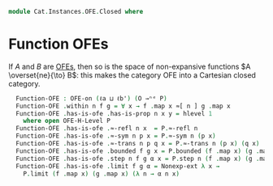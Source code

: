 <!--
```agda
open import Cat.Displayed.Univalence.Thin
open import Cat.Displayed.Total
open import Cat.Instances.OFE
open import Cat.Prelude
```
-->

```agda
module Cat.Instances.OFE.Closed where
```

# Function OFEs

If $A$ and $B$ are [OFEs], then so is the space of non-expansive
functions $A \overset{ne}{\to} B$: this makes the category OFE into a
Cartesian closed category.

[OFEs]: Cat.Instances.OFE.html

<!--
```agda
open OFE-Notation

module _ {ℓa ℓb ℓa' ℓb'} {A : Type ℓa} {B : Type ℓb} (O : OFE-on ℓa' A) (P : OFE-on ℓb' B)
  where
  private
    instance
      _ = O
      _ = P
    module O = OFE-on O
    module P = OFE-on P
```
-->

```agda
  Function-OFE : OFE-on (ℓa ⊔ ℓb') (O →ⁿᵉ P)
  Function-OFE .within n f g = ∀ x → f .map x ≈[ n ] g .map x
  Function-OFE .has-is-ofe .has-is-prop n x y = hlevel 1
    where open OFE-H-Level P
  Function-OFE .has-is-ofe .≈-refl n x  = P.≈-refl n
  Function-OFE .has-is-ofe .≈-sym n p x = P.≈-sym n (p x)
  Function-OFE .has-is-ofe .≈-trans n p q x = P.≈-trans n (p x) (q x)
  Function-OFE .has-is-ofe .bounded f g x = P.bounded (f .map x) (g .map x)
  Function-OFE .has-is-ofe .step n f g α x = P.step n (f .map x) (g .map x) (α x)
  Function-OFE .has-is-ofe .limit f g α = Nonexp-ext λ x →
    P.limit (f .map x) (g .map x) (λ n → α n x)
```
